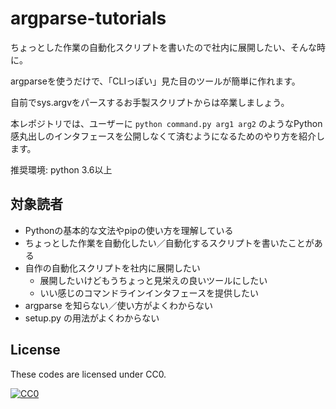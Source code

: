 # argparse-tutorials

ちょっとした作業の自動化スクリプトを書いたので社内に展開したい、そんな時に。

argparseを使うだけで、「CLIっぽい」見た目のツールが簡単に作れます。

自前でsys.argvをパースするお手製スクリプトからは卒業しましょう。

本レポジトリでは、ユーザーに `python command.py arg1 arg2` のようなPython感丸出しのインタフェースを公開しなくて済むようになるためのやり方を紹介します。

推奨環境: python 3.6以上


## 対象読者

- Pythonの基本的な文法やpipの使い方を理解している
- ちょっとした作業を自動化したい／自動化するスクリプトを書いたことがある
- 自作の自動化スクリプトを社内に展開したい
    - 展開したいけどもうちょっと見栄えの良いツールにしたい
    - いい感じのコマンドラインインタフェースを提供したい
- argparse を知らない／使い方がよくわからない
- setup.py の用法がよくわからない


## License

These codes are licensed under CC0.

[![CC0](http://i.creativecommons.org/p/zero/1.0/88x31.png "CC0")](http://creativecommons.org/publicdomain/zero/1.0/deed.ja)